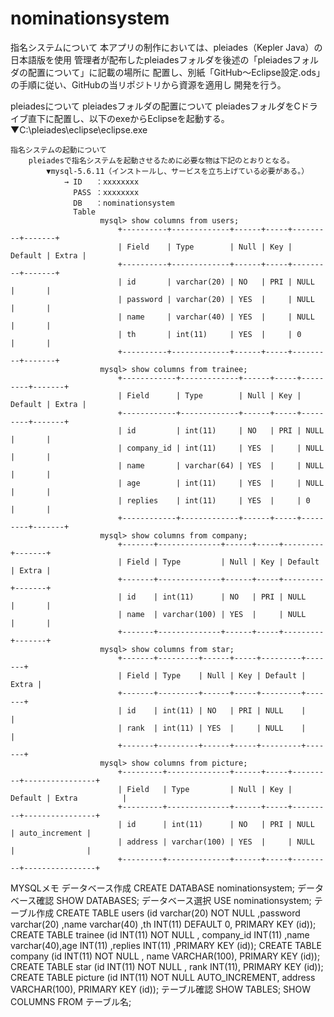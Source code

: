 nominationsystem
================
指名システムについて
  本アプリの制作においては、pleiades（Kepler Java）の日本語版を使用
  管理者が配布したpleiadesフォルダを後述の「pleiadesフォルダの配置について」に記載の場所に
  配置し、別紙「GitHub～Eclipse設定.ods」の手順に従い、GitHubの当リポジトリから資源を適用し
  開発を行う。

pleiadesについて
	pleiadesフォルダの配置について
		pleiadesフォルダをCドライブ直下に配置し、以下のexeからEclipseを起動する。
			▼C:\pleiades\eclipse\eclipse.exe

	指名システムの起動について
		pleiadesで指名システムを起動させるために必要な物は下記のとおりとなる。
			▼mysql-5.6.11（インストールし、サービスを立ち上げている必要がある。）
				→ ID   ：xxxxxxxx
				  PASS ：xxxxxxxx
				  DB   ：nominationsystem
				  Table
				  		mysql> show columns from users;
							+----------+-------------+------+-----+---------+-------+
							| Field    | Type        | Null | Key | Default | Extra |
							+----------+-------------+------+-----+---------+-------+
							| id       | varchar(20) | NO   | PRI | NULL    |       |
							| password | varchar(20) | YES  |     | NULL    |       |
							| name     | varchar(40) | YES  |     | NULL    |       |
							| th       | int(11)     | YES  |     | 0       |       |
							+----------+-------------+------+-----+---------+-------+
				  		mysql> show columns from trainee;
				  			+------------+-------------+------+-----+---------+-------+
							| Field      | Type        | Null | Key | Default | Extra |
							+------------+-------------+------+-----+---------+-------+
							| id         | int(11)     | NO   | PRI | NULL    |       |
							| company_id | int(11)     | YES  |     | NULL    |       |
							| name       | varchar(64) | YES  |     | NULL    |       |
							| age        | int(11)     | YES  |     | NULL    |       |
							| replies    | int(11)     | YES  |     | 0       |       |
							+------------+-------------+------+-----+---------+-------+
				  		mysql> show columns from company;
							+-------+--------------+------+-----+---------+-------+
							| Field | Type         | Null | Key | Default | Extra |
							+-------+--------------+------+-----+---------+-------+
							| id    | int(11)      | NO   | PRI | NULL    |       |
							| name  | varchar(100) | YES  |     | NULL    |       |
							+-------+--------------+------+-----+---------+-------+
				  		mysql> show columns from star;
							+-------+---------+------+-----+---------+-------+
							| Field | Type    | Null | Key | Default | Extra |
							+-------+---------+------+-----+---------+-------+
							| id    | int(11) | NO   | PRI | NULL    |       |
							| rank  | int(11) | YES  |     | NULL    |       |
							+-------+---------+------+-----+---------+-------+
						mysql> show columns from picture;
							+---------+--------------+------+-----+---------+----------------+
							| Field   | Type         | Null | Key | Default | Extra          |
							+---------+--------------+------+-----+---------+----------------+
							| id      | int(11)      | NO   | PRI | NULL    | auto_increment |
							| address | varchar(100) | YES  |     | NULL    |                |
							+---------+--------------+------+-----+---------+----------------+

MYSQLメモ
	データベース作成
		CREATE DATABASE nominationsystem;
	データベース確認
		SHOW DATABASES;
	データベース選択
		USE nominationsystem;
	テーブル作成
		CREATE TABLE users (id varchar(20) NOT NULL ,password varchar(20) ,name varchar(40) ,th INT(11) DEFAULT 0, PRIMARY KEY (id));
		CREATE TABLE trainee (id INT(11) NOT NULL , company_id INT(11) ,name varchar(40),age INT(11) ,replies INT(11) ,PRIMARY KEY (id));
		CREATE TABLE company (id INT(11) NOT NULL , name VARCHAR(100), PRIMARY KEY (id));
		CREATE TABLE star (id INT(11) NOT NULL , rank INT(11), PRIMARY KEY (id));
		CREATE TABLE picture (id INT(11) NOT NULL AUTO_INCREMENT, address VARCHAR(100), PRIMARY KEY (id));
	テーブル確認
		SHOW TABLES;
		SHOW COLUMNS FROM テーブル名;


